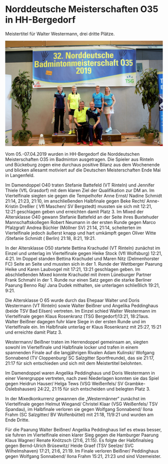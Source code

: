 # Norddeutsche Meisterschaften O35 in HH-Bergedorf

Meistertitel für Walter Westermann, drei dritte Plätze.

![Norddeutsche Meisterschaften](2019-05-22_norddeutsche-meisterschaften.jpg)

Vom 05.-07.04.2019 wurden in HH-Bergedorf die Norddeutschen Meisterschaften O35 im Badminton ausgetragen. Die Spieler aus Rinteln und Bückeburg zogen eine durchaus positive Bilanz aus dem Wochenende und blicken allesamt motiviert auf die Deutschen Meisterschaften Ende Mai in Langenfeld.

Im Damendoppel O40 traten Stefanie Battefeld (VT Rinteln) und Jennifer Thiele (VfL Grasdorf) mit dem klaren Ziel der Qualifikation zur DM an. Im Viertelfinale siegten sie gegen die Tempelhofer Anne Ernst/ Nadine Schmidt 21:14, 21:23, 21:10, im anschließenden Halbfinale gegen Beke Recht/ Anne-Kristin Dreßler ( Vfl Maschen/ SV Bergstedt) mussten sie sich mit 12:21, 12:21 geschlagen geben und erreichten damit Platz 3. 
Im Mixed der Altersklasse O40 gewann Stefanie Battefeld an der Seite ihres Buxtehuder Mannschaftskollegen Robert Neumann in der ersten Runde gegen Marco Pfalzgraf/ Andrea Büchler (Möllner SV) 21:14, 21:14, scheiterten im Viertelfinale jedoch äußerst knapp und hart umkämpft  gegen Oliver Witte /Stefanie Schmidt ( Berlin) 21:18, 8:21, 19:21. 

In der Altersklasse O50 startete Bettina Krachudel (VT Rinteln) zunächst im Einzel und unterlag im Viertelfinale gegen Heike Stock (Vfl Wolfsburg) 12:21, 4:21. Im Doppel standen Bettina Krachudel und Maren Nitz (Delmenhorster FC) Seite an Seite und mussten sich in der 1. Runde der Wettberger Paarung Heike und Karen Laubvogel mit 17:21, 13:21 geschlagen geben. Im abschließenden Mixed konnte Krachudel mit ihrem Lüneburger Partner Frank Schmahl in der 1. Runde nur einen Satz gegen die starke Berliner Paarung Benno Raj/ Jana Dudek mithalten, sie unterlagen schließlich 19:21, 9:21.

Die Altersklasse O 65  wurde durch das Ehepaar Walter und Doris Westermann (VT Rinteln) sowie Walter Beißner und Angelika Peddinghaus (beide TSV Bad Eilsen) vertreten. Im Einzel schied Walter Westermann im Viertelfinale gegen Klaus Rosenkranz (TSG Bergedorf)13:21, 18:21aus. Walter Beißner dagegen fuhr klare Siege in der ersten Runde und im Viertelfinale ein. Im Halbfinale unterlag er Klaus Rosenkranz mit 25:27, 15:21 und erreichte damit Platz 3. 

Westermann/ Beißner traten im Herrendoppel gemeinsam an, siegten sowohl im Viertelfinale und Halbfinale locker und trafen in einem spannenden Finale auf die langjährigen Rivalen Adam Kulinski/ Wofgang Sonnabend (TV Cloppenburg/ SC Salzgitter Sportfreunde), das sie 21:17, 21:17 für sich entschieden und sich mit dem Meistertitel belohnten. 

Im Damendoppel waren Angelika Peddinghaus und Doris Westermann in einer Vierergruppe vertreten, nach zwei Niederlagen konnten sie das Spiel gegen Heidrun Hauser/ Helga Tews (VSG Weißenfels/ SV Grambke-Oslebshausen) 24:22, 21:15 für sich entscheiden und belegten Platz 3.

In der Mixedkonkurrenz gewannen die „Westermänner“ zunächst im Viertelfinale gegen Helmut Wiegand/ Christel Klaar (VSG Weißenfels/ TSV Spandau), im Halbfinale verloren sie gegen Wolfgang Sonnabend/ Ilona Frahm (SC Salzgitter/ BV Wolfenbüttel) mit 21:18, 11/9:21 und wurden am Ende Dritte.

Für die Paarung Walter Beißner/ Angelika Peddinghaus lief es etwas besser, sie fuhren im Viertelfinale einen klarer Sieg gegen die Hamburger Paarung Klaus Wagner/ Renate Knötzsch (21:6, 21:15). Es folgte der Halbfinalsieg gegen Bernd-Ulrich Brüsewitz/ Heide Graef (TSV Seelze/ SVC Wilhelmshaven) 17:21, 21:6, 21:19. Im Finale verloren Beißner/ Peddinghaus gegen Wolfgang Sonnabend/ Ilona Frahm 15:21, 21:23 und sind Vizemeister.